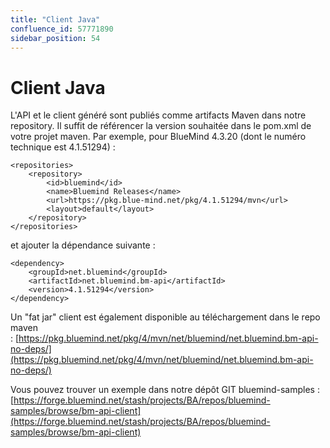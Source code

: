 ```yaml
---
title: "Client Java"
confluence_id: 57771890
sidebar_position: 54
---
```

# Client Java


L'API et le client généré sont publiés comme artifacts Maven dans notre repository. Il suffit de référencer la version souhaitée dans le pom.xml de votre projet maven. Par exemple, pour BlueMind 4.3.20 (dont le numéro technique est 4.1.51294) :


```
<repositories>
    <repository>
        <id>bluemind</id>
        <name>Bluemind Releases</name>
        <url>https://pkg.blue-mind.net/pkg/4.1.51294/mvn</url>
        <layout>default</layout>
    </repository>
</repositories>
```


et ajouter la dépendance suivante :


```
<dependency>
    <groupId>net.bluemind</groupId>
    <artifactId>net.bluemind.bm-api</artifactId>
	<version>4.1.51294</version>
</dependency>
```


Un "fat jar" client est également disponible au téléchargement dans le repo maven : [https://pkg.bluemind.net/pkg/4/mvn/net/bluemind/net.bluemind.bm-api-no-deps/](https://pkg.bluemind.net/pkg/4/mvn/net/bluemind/net.bluemind.bm-api-no-deps/)

Vous pouvez trouver un exemple dans notre dépôt GIT bluemind-samples : [https://forge.bluemind.net/stash/projects/BA/repos/bluemind-samples/browse/bm-api-client](https://forge.bluemind.net/stash/projects/BA/repos/bluemind-samples/browse/bm-api-client)

